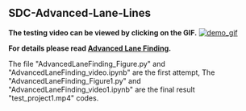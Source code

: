 ## SDC-Advanced-Lane-Lines

**The testing video can be viewed by clicking on the GIF.** 
[![demo_gif](https://github.com/jwangjie/SDC-Advanced-Lane-Lines/blob/master/lane_detection.gif)](https://youtu.be/Un3vIxCcvIQ)

**For details please read [Advanced Lane Finding](https://github.com/jwangjie/SDC-Advanced-Lane-Lines/blob/master/Advanced%20Lane%20Finding.pdf).**

The file "AdvancedLaneFinding_Figure.py" and "AdvancedLaneFinding_video.ipynb" are the first attempt, The "AdvancedLaneFinding_Figure1.py" and "AdvancedLaneFinding_video1.ipynb" are the final result "test_project1.mp4" codes. 
